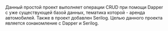 Данный простой проект выполняет операции CRUD при помощи Dapper с уже существующей базой данных, тематика которой - аренда автомобилей.
Также в проект добавлен Serilog. Целью данного проекта является ознакомление с Dapper и Serilog.
